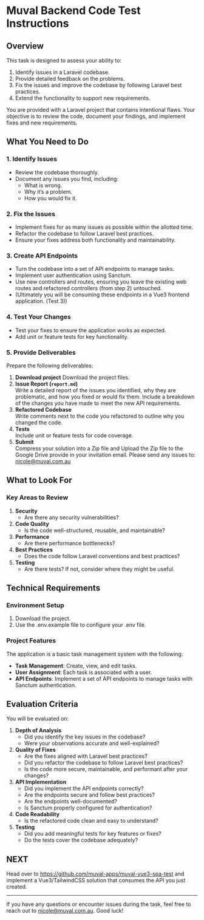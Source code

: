 # **Muval Backend Code Test Instructions**

## **Overview**
This task is designed to assess your ability to:
1. Identify issues in a Laravel codebase.
2. Provide detailed feedback on the problems.
3. Fix the issues and improve the codebase by following Laravel best practices.
4. Extend the functionality to support new requirements.

You are provided with a Laravel project that contains intentional flaws. Your objective is to review the code, document your findings, and implement fixes and new requirements.

## **What You Need to Do**

### **1. Identify Issues**
- Review the codebase thoroughly.
- Document any issues you find, including:
    - What is wrong.
    - Why it’s a problem.
    - How you would fix it.

### **2. Fix the Issues**
- Implement fixes for as many issues as possible within the allotted time.
- Refactor the codebase to follow Laravel best practices.
- Ensure your fixes address both functionality and maintainability.

### **3. Create API Endpoints**
- Turn the codebase into a set of API endpoints to manage tasks.
- Implement user authentication using Sanctum.
- Use new controllers and routes, ensuring you leave the existing web routes and refactored controllers (from step 2) untouched.
- (Ultimately you will be consuming these endpoints in a Vue3 frontend application. (Test 3))

### **4. Test Your Changes**
- Test your fixes to ensure the application works as expected.
- Add unit or feature tests for key functionality.

### **5. Provide Deliverables**
Prepare the following deliverables:
1. **Download project**
   Download the project files.
2. **Issue Report (`report.md`)**  
   Write a detailed report of the issues you identified, why they are problematic, and how you fixed or would fix them. Include a breakdown of the changes you have made to meet the new API requirements.
3. **Refactored Codebase**  
   Write comments next to the code you refactored to outline why you changed the code.
4. **Tests**  
   Include unit or feature tests for code coverage.
5. **Submit**  
   Compress your solution into a Zip file and Upload the Zip file to the Google Drive provide in your invitation email. Please send any issues to: <nicole@muval.com.au>

## **What to Look For**

### **Key Areas to Review**
1. **Security**
    - Are there any security vulnerabilities?
2. **Code Quality**
    - Is the code well-structured, reusable, and maintainable?
3. **Performance**
    - Are there performance bottlenecks?
4. **Best Practices**
    - Does the code follow Laravel conventions and best practices?
5. **Testing**
    - Are there tests? If not, consider where they might be useful.
      
## **Technical Requirements**

### **Environment Setup**
1. Download the project.
2. Use the .env.example file to configure your .env file.

### **Project Features**
The application is a basic task management system with the following:
- **Task Management**: Create, view, and edit tasks.
- **User Assignment**: Each task is associated with a user.
- **API Endpoints**: Implement a set of API endpoints to manage tasks with Sanctum authentication.

## **Evaluation Criteria**
You will be evaluated on:

1. **Depth of Analysis**
    - Did you identify the key issues in the codebase?
    - Were your observations accurate and well-explained?
2. **Quality of Fixes**
    - Are the fixes aligned with Laravel best practices?
    - Did you refactor the codebase to follow Laravel best practices?
    - Is the code more secure, maintainable, and performant after your changes?
3. **API Implementation**
    - Did you implement the API endpoints correctly?
    - Are the endpoints secure and follow best practices?
    - Are the endpoints well-documented?
    - Is Sanctum properly configured for authentication?
4. **Code Readability**
   - Is the refactored code clean and easy to understand?
5. **Testing**
    - Did you add meaningful tests for key features or fixes?
    - Do the tests cover the codebase adequately?

## **NEXT**
Head over to https://github.com/muval-apps/muval-vue3-spa-test and implement a Vue3/TailwindCSS solution that consumes the API you just created.

--- 
If you have any questions or encounter issues during the task, feel free to reach out to nicole@muval.com.au. Good luck!

